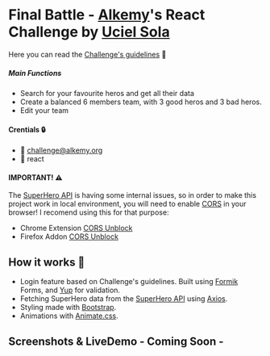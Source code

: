 # Final Battle - [Alkemy](https://alkemy.org "Official Site")'s React Challenge by [Uciel Sola](https://ucielsola.com "Come see my portfolio!") 

Here you can read the [Challenge's guidelines](https://drive.google.com/file/d/1kNbni3fBBYiAErWYIQNmlggJTNHmLgPL/view "Read more...") 📜
##### Main Functions
- Search for your favourite heros and get all their data
- Create a balanced 6 members team, with 3 good heros and 3 bad heros.
- Edit your team

#### Crentials 🔒
- 👤 challenge@alkemy.org
- 🔑 react

#### IMPORTANT! ⚠️
The [SuperHero API](https://superheroapi.com/ "Official Site") is having some internal issues, so in order to make this project work in local environment, you will need to enable [CORS](https://developer.mozilla.org/en-US/docs/Web/HTTP/Headers/Access-Control-Allow-Origin "Read more about CORS at MDN.org") in your browser! I recomend using this for that purpose:

- Chrome Extension [CORS Unblock](https://chrome.google.com/webstore/detail/cors-unblock/lfhmikememgdcahcdlaciloancbhjino "For Chrome")
- Firefox Addon [CORS Unblock](https://addons.mozilla.org/es/firefox/addon/cors-unblock/ "For Firefox")

## How it works 🔧
- Login feature based on Challenge's guidelines. Built using [Formik](https://formik.org/ "Official Website") Forms, and [Yup](https://github.com/jquense/yup "Official Repo") for validation.
- Fetching SuperHero data from the [SuperHero API](https://superheroapi.com/ "Official Site") using [Axios](https://axios-http.com/ "Official Website").
- Styling made with [Bootstrap](https://getbootstrap.com/ "Official Website").
- Animations with [Animate.css](https://animate.style/ "Official Website").


## Screenshots & LiveDemo - Coming Soon -
